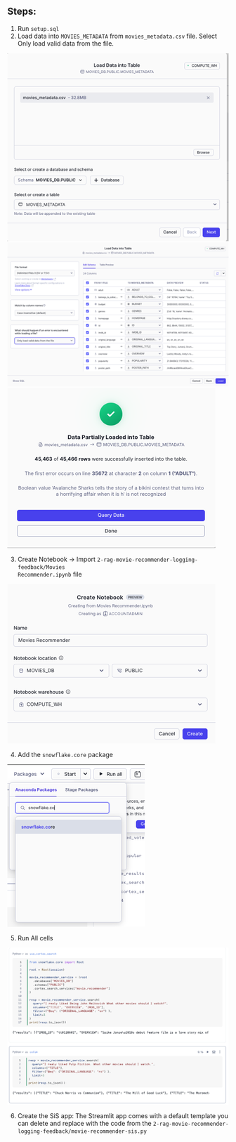 ## Steps:
1. Run <code>setup.sql</code>
2. Load data into <code>MOVIES_METADATA</code> from <code>movies_metadata.csv</code> file. Select Only load valid data from the file.

![alt text](image.png)
![alt text](image-1.png)
![alt text](image-2.png)

3. Create Notebook -> Import <code>2-rag-movie-recommender-logging-feedback/Movies Recommender.ipynb</code> file

![alt text](image-3.png)

4. Add the <code>snowflake.core</code> package

![alt text](image-4.png)

5. Run All cells

![alt text](image-5.png)

6. Create the SiS app: The Streamlit app comes with a default template you can delete and replace with the code from the <code>2-rag-movie-recommender-logging-feedback/movie-recommender-sis.py </code>
